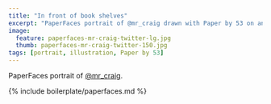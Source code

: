 ```yaml
---
title: "In front of book shelves"
excerpt: "PaperFaces portrait of @mr_craig drawn with Paper by 53 on an iPad."
image: 
  feature: paperfaces-mr-craig-twitter-lg.jpg
  thumb: paperfaces-mr-craig-twitter-150.jpg
tags: [portrait, illustration, Paper by 53]
---
```


PaperFaces portrait of [@mr_craig](http://twitter.com/mr_craig).

{% include boilerplate/paperfaces.md %}